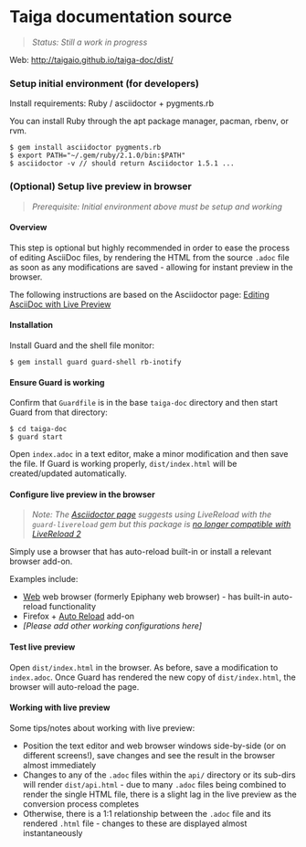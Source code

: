 # Taiga documentation source #

> *Status:* _Still a work in progress_

Web: http://taigaio.github.io/taiga-doc/dist/   

### Setup initial environment (for developers)

Install requirements: Ruby / asciidoctor + pygments.rb

You can install Ruby through the apt package manager, pacman, rbenv, or rvm. 

    $ gem install asciidoctor pygments.rb
    $ export PATH="~/.gem/ruby/2.1.0/bin:$PATH"
    $ asciidoctor -v // should return Asciidoctor 1.5.1 ...

### (Optional) Setup live preview in browser

> _Prerequisite: Initial environment above must be setup and working_

#### Overview

This step is optional but highly recommended in order to ease the process of editing AsciiDoc files, by rendering the HTML from the source `.adoc` file as soon as any modifications are saved - allowing for instant preview in the browser.

The following instructions are based on the Asciidoctor page: [Editing AsciiDoc with Live Preview][1]

#### Installation

Install Guard and the shell file monitor:

    $ gem install guard guard-shell rb-inotify

#### Ensure Guard is working

Confirm that `Guardfile` is in the base `taiga-doc` directory and then start Guard from that directory:

    $ cd taiga-doc
    $ guard start

Open `index.adoc` in a text editor, make a minor modification and then save the file.
If Guard is working properly, `dist/index.html` will be created/updated automatically.

#### Configure live preview in the browser

> _Note: The [Asciidoctor page][1] suggests using LiveReload with the `guard-livereload` gem but this package is [no longer compatible with LiveReload 2][2]_

Simply use a browser that has auto-reload built-in or install a relevant browser add-on.

Examples include:

* [Web][3] web browser (formerly Epiphany web browser) - has built-in auto-reload functionality
* Firefox + [Auto Reload][4] add-on
* _[Please add other working configurations here]_

#### Test live preview

Open `dist/index.html` in the browser.
As before, save a modification to `index.adoc`.
Once Guard has rendered the new copy of `dist/index.html`, the browser will auto-reload the page.

#### Working with live preview

Some tips/notes about working with live preview:

* Position the text editor and web browser windows side-by-side (or on different screens!), save changes and see the result in the browser almost immediately
* Changes to any of the `.adoc` files within the `api/` directory or its sub-dirs will render `dist/api.html` - due to many `.adoc` files being combined to render the single HTML file, there is a slight lag in the live preview as the conversion process completes
* Otherwise, there is a 1:1 relationship between the `.adoc` file and its rendered `.html` file - changes to these are displayed almost instantaneously


[1]: http://asciidoctor.org/docs/editing-asciidoc-with-live-preview/
[2]: http://feedback.livereload.com/knowledgebase/articles/86181-failed-to-start-port-occupied
[3]: https://wiki.gnome.org/Apps/Web
[4]: https://addons.mozilla.org/en-US/firefox/addon/auto-reload/
